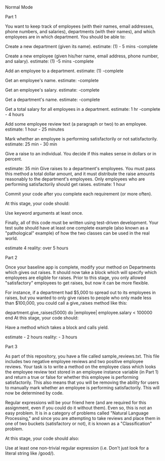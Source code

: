 Normal Mode

Part 1

You want to keep track of employees (with their names, email addresses, phone numbers, and salaries), departments (with their names), and which employees are in which department. You should be able to:

Create a new department (given its name).
estimate: (1)     - 5 mins
-complete

Create a new employee (given his/her name, email address, phone number, and salary).
estimate: (1)     -5 mins
-complete

Add an employee to a department.
estimate: (1)
-complete

Get an employee's name.
estimate:
-complete

Get an employee's salary.
estimate:
-complete

Get a department's name.
estimate:
-complete

Get a total salary for all employees in a department.
estimate: 1 hr
-complete - 4 hours

Add some employee review text (a paragraph or two) to an employee.
estimate: 1 hour - 25 minutes

Mark whether an employee is performing satisfactorily or not satisfactorily.
estimate: 25 min - 30 min

Give a raise to an individual. You decide if this makes sense in dollars or in percent.

estimate: 35 min
Give raises to a department's employees. You must pass this method a total dollar amount, and it must distribute the raise amounts reasonably to the department's employees. Only employees who are performing satisfactorily should get raises.
estimate: 1 hour

Commit your code after you complete each requirement (or more often).

At this stage, your code should:

Use keyword arguments at least once.

Finally, all of this code must be written using test-driven development. Your test suite should have at least one complete example (also known as a "pathological" example) of how the two classes can be used in the real world.

estimate 4
reality: over 5 hours


Part 2

Once your baseline app is complete, modify your method on Departments which gives out raises. It should now take a block which will specify which employees are eligible for raises. Prior to this stage, you only allowed "satisfactory" employees to get raises, but now it can be more flexible.

For instance, if a department had $5,000 to spread out to its employees in raises, but you wanted to only give raises to people who only made less than $100,000, you could call a give_raises method like this:

department.give_raises(5000) do |employee|
  employee.salary < 100000
end
At this stage, your code should:

Have a method which takes a block and calls yield.


estimate - 2 hours
reality: - 3 hours


Part 3

As part of this repository, you have a file called sample_reviews.txt. This file includes two negative employee reviews and two positive employee reviews. Your task is to write a method on the employee class which looks the employee review text stored in an employee instance variable (in Part 1) and return a true or false for whether this employee is performing satisfactorily. This also means that you will be removing the ability for users to manually mark whether an employee is performing satisfactorily. This will now be determined by code.

Regular expressions will be your friend here (and are required for this assignment, even if you could do it without them). Even so, this is not an easy problem. It is in a category of problems called "Natural Language Processing," and since you are attempting to take reviews and place them in one of two buckets (satisfactory or not), it is known as a "Classification" problem.

At this stage, your code should also:

Use at least one non-trivial regular expression (i.e. Don't just look for a literal string like /good/).
